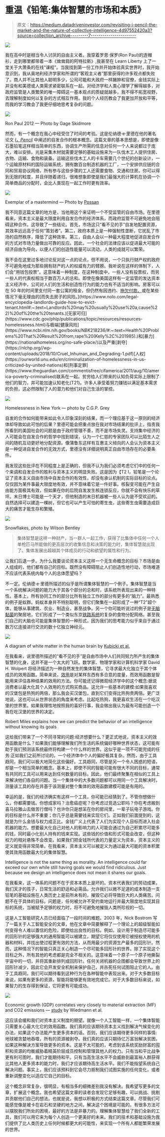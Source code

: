 # 重温《铅笔:集体智慧的市场和本质》

> 原文：<https://medium.datadriveninvestor.com/revisiting-i-pencil-the-market-and-the-nature-of-collective-intelligence-4d97552420a3?source=collection_archive---------7----------------------->

![](img/ed2a167914668db4e2597d1d3ad30f86.png)

我在高中时是相当令人讨厌的自由主义者。我穿着罗恩·保罗(Ron Paul)的连帽衫，走到哪里都带着一本《耸耸肩的阿特拉斯》,我甚至在 Learn Liberty 上了一堂关于大萧条的在线“课程”。当我找到第一份工作并开始体验真实世界时，我开始意识到，我从奥地利经济学家和所谓的“客观主义者”那里获得的许多观点都失败了。商人并不比其他人聪明多少，公司可能和大政府一样臃肿和官僚，金钱实际上并没有和美德或人类需求紧密联系在一起。对经济学和人类心理学了解得越多，对政府监管是人类繁荣的唯一障碍这一基本观点的质疑就越多，我不得不拓宽视野，去理解制度如何以复杂的方式相互作用。我的个人经历教会了我更加开放和平等，而我的学习教会了我更仔细地思考复杂的问题。

![](img/7510d80237013be73f63c686186ec34e.png)

Ron Paul 2012 — Photo by Gage Skidmore

然而，有一个概念在我心中经受住了时间的考验。这是伦纳德·e·里德在他的著名论文 [*I，Pencil*](https://www.econlib.org/library/Essays/rdPncl.html) 中阐述的自发合作的根本概念。这篇文章的基本思想是，即使是像石墨铅笔这样相当简单的东西，协调生产所需的信息对任何一个人来说都过于庞大，难以安排。光是采集木材就需要足够的基础设施来为一队伐木工人提供住房、衣物、运输、食物和装备。运输这些伐木工人的卡车需要几个世纪的创新设计，一个运输原材料的国际运输系统，拥有数百台制造机器的工厂，一个安排供应链的合同和贸易协议网络，所有参与这些步骤的工人还需要食物、交通和住房。你可以得到无限的粒度，并且伴随着递归，很难想象即使是我们最强大的计算机在协调一个简单商品的分配时，会比人类现在一起工作时更有效率。

![](img/3853637ec25568bd46f26c5b018936bf.png)

Exemplar of a mastermind — Photo by [Possan](https://commons.wikimedia.org/wiki/File:MF_Doom_-_Hultsfred_2011_(cropped).jpg)

我不同意这篇文章的地方是，当他用这个来证明一个不受监管的自由市场。在里德看来，资本主义是最大限度利用自发合作的经济体系，而政府监管不可避免地会阻碍这种合作。这导致了一些结论。首先，市场这只“看不见的手”自发地配置资源，其效率远远高于任何“策划者”。第二，政府本质上是一种强制性垄断，它扰乱了市场的自然秩序，降低了这种效率。第三，自由人会以一种最大程度地促进自发合作的方式对市场力量做出可靠的反应。因此，一个社会的法律应该以促进最大可能的经济自由为导向，以便人们的创造性能量可以流动，人类的成就可以繁荣。

我不会在这里过多地讨论反对这一点的论点，但不用说，一个只执行财产权的政府不可避免地成为那些拥有财产的人的权威有力的臂膀。我听说在这样的体制下，人们会“用钱包投票”。这意味着一种制度，在这种制度中，一些人没有投票权，而另一些人的代表权相当于数百万人的总和。即使在像美国这样有一定监管的发达资本主义经济中，公司对人们的生活和创造性行为的能力也有不适当的影响。房客可以在 50 年的时间里支付同一套公寓的租金，但仍然有因违约、[拖欠付款、](https://www.cpr.org/2020/07/16/colorado-evictions-faq-guide-what-to-know-coronavirus-pandemic-renting/#:~:text=Starting%20July%2026%2C%20landlords%20on,before%20they%20go%20to%20court.)或在某些情况下毫无理由的[而失去房子的风险。](https://www.nolo.com/legal-encyclopedia-landlords-guide-how-to-evict-tenant.html#:~:text=Landlords%20may%20usually%20use%20a,cause%22)%20of%20the%20tenants.)[无家可归](https://www.cdc.gov/phlp/publications/topic/resources/resources-homelessness.html)与极端[健康风险](https://www.ncbi.nlm.nih.gov/books/NBK218236/#:~:text=Health%20Problems%20That%20Result%20from,rape%20(Kelly%2C%201985).)和[暴力](https://nationalhomeless.org/no-safe-place/)以及严重[剥夺](https://nlchp.org//wp-content/uploads/2018/10/Cruel_Inhuman_and_Degrading-1.pdf)[人权](https://ourworld.unu.edu/en/criminalization-of-homelessness-in-us-criticized-by-united-nations)和[刑事定罪](https://www.theguardian.com/commentisfree/cifamerica/2011/aug/10/america-poverty-criminalised)联系在一起。贫穷给人们带来的认知负荷实际上限制了他们的智力，并可能加速认知老化(T21)。许多人承受着努力赚钱以满足基本需求的负担，这必然限制了人的潜力和他们对自己生活的掌控。

![](img/b0b001b75b14c0f9824f81d8e89c8f80.png)

Homelessness in New York — photo by C.G.P. Grey

自发的合作如何能带来如此令人印象深刻的结果，而一个理应基于这一原则的经济体却导致如此可怕的后果？里德可能会把重点放在我对市场结果的批评上，指责我所看到的美国社会的问题是由于政府管理不善，而不是市场失灵。支持集中经济的人可能会在自发合作的哲学中找到错误，认为一个仁慈的专家团队可以比陌生人之间的随机互动更好地分配资源。像蒲鲁东这样有互惠主义倾向的人会认为资本主义是一种促进自发合作的无效方式，里德没有详细说明真正自由市场存在的必要条件。

我发现这些批评在不同程度上是正确的，但我不认为我们必须考虑它们中的任何一个来调和自发合作的胜利与资本主义的明显失败。这是因为【T2 I，铅笔是一个论证了资本主义自由市场中自发合作的有效性，却没有承认机制的实际目标的论点。仅仅因为某件事最大限度地有效，并不意味着它是一件好事。核裂变可能在产生自由能方面极其有效，但如果在你的后院自发发生核连锁反应，你就不会有快乐的草坪。末日博士可能是一个天才，但他制造的末日机器被一些人认为是不受欢迎的。自然选择可以建造一棵树，但它也可以产生可怕的寄生虫，这些寄生虫需要造成巨大的痛苦才能生存和繁殖。

![](img/fea88b7549f2da9657b12577eb0aa64c.png)

Snowflakes, photo by Wilson Bentley

> 集体智慧是这样一种财产，当一群人一起工作，获得了比集体中任何一个人单枪匹马所能做的更高层次的收集信息和决策的能力时，集体智慧就出现了。集体发展出超越其个体成员的行动和欲望的属性和行为。

让我们后退一步。为什么我要谈论资本主义这样一个无生命概念的目标？市场是由人组成的，他们都有自己的目标。既然没有障碍阻止人们创造性地行动，市场难道不应该代表系统内每个人的总体愿望吗？

不一定。伦纳德·e·里德所描述的似乎是所谓集体智慧的一个例子。集体智慧是当一个系统解决问题的能力大于其各个部分的总和时，该系统所表现出来的一种特性。基本上，所有协同工作的部分比所有独立工作的部分有更多的“脑力”。最熟悉的例子是蚁群。蚂蚁本身并不特别聪明，但它们聚集在一起形成了一种“T2”超个体，能够从事建筑、农业、制造业，甚至战争。另一个你可能听说过的例子是[无脑黏菌](https://www.discovermagazine.com/planet-earth/brainless-slime-mold-builds-a-replica-tokyo-subway)的聚居地，它们形成了一个类似东京[铁路系统](https://www.nationalgeographic.com/science/phenomena/2010/01/21/slime-mould-attacks-simulates-tokyo-rail-network/)的复杂的食物分配网络。甚至我们自己的大脑也可能是集体智慧的一种形式，因为我们的思考能力似乎来自于通过数万亿连接进行交流的数十亿独立神经元。

![](img/de49c1cd16bc277a0594eca8a3893d8c.png)

A diagram of white matter in the human brain by [Kubicki et al.](https://commons.wikimedia.org/wiki/File:3DSlicer-KubickiJPR2007-fig6.jpg)

在我看来，说里德所描述的“看不见的手”是自由市场中人们共同努力所产生的集体智慧的化身，这并不是一个太大的飞跃。数学家、物理学家和计算机科学家 David H. Wolpert 将经济描述为一种自然发生的集体智慧，它寻求最大化独立于其个体成员的效用函数。简单来说，[效用](https://www.investopedia.com/terms/u/utility.asp)是对某样东西有多合意的度量，而效用函数是智能用来评估各种结果的效用的方法。你可能还记得微观经济学中的这个概念:据说消费者以最大化其个人效用的方式购买商品。这允许一些基本的建模:如果我喜欢的汉堡包是热狗的两倍，那么我会买汉堡包，直到它们变得比热狗贵两倍。更广泛地说，这也可以从世界状态的角度来考虑。比起吃热狗，我更喜欢生活在一个吃汉堡的世界里。如果我理性地按照我的喜好行事，我会做出我认为最有可能创造一个我在吃汉堡的世界的决定。

Robert Miles explains how we can predict the behavior of an intelligence without knowing its goals

这给我们带来了一个不同寻常的问题:经济想要什么？更正式地说，资本主义的效用函数是什么？如果我们能够理解我们所生活的系统偏好哪种世界状态，这可能有助于我们预测该系统最终将构建一个什么样的世界。这似乎是一项不可能完成的任务:正如我们之前所讨论的，一个经济体中个人的偏好极其复杂。然而，由于工具趋同，我们可以极大地简化这些偏好。工具趋同，尽管是另一个令人困惑的短语，却是一个相当简单的概念。基本上，即使不同的智能可能有很大不同的目标，通常有共同的工具可以用来达到任何数量的目标。因此，他们最终聚集在相似的工具上来解决他们各自的问题。当一个集体中的大多数问题都可以用同一个工具解决时，测量该工具的存在并基于该测量对整个集体的效用函数建模可能是有用的。

幸运的是，我们的经济确实有这样一个工具，你可能已经猜到了。不管你想做什么，你都需要钱。你想成家吗？治愈癌症呢？你考虑过竞选公职吗？你在考虑搬到喜马拉雅山去做苦行僧吗？也许你只是想呆在你的房间里，一辈子玩电子游戏。你的目标是什么并不重要；你几乎总是需要钱来实现它们。正如我们前面提到的，这就是为什么金钱与权力成正比。金钱广义上代表了人们为实现个人目标而进入社会机器的能力。想要最大化自己对他人的影响力的人可能会通过为自己积累尽可能多的钱，同时最小化别人持有的钱来实现。这些钱的价值和形式可能会改变，但这种权力的相对悬殊不会改变。如果我们把金钱所代表的力量定义为资本，资本主义的定义就变得非常简单。在我看来，资本主义可以被定义为通过最大可能的资本积累使其效用函数最大化的集体智慧。

Intelligence is not the same thing as morality. An intelligence could far exceed our own while still having goals we would find ridiculous. Just because we design an intelligence does not mean it shares our goals.

在我看来，这一体系的问题不在于资本本质上是坏的。资本代表我们的劳动成果，我们天才的孩子，日常生活的舒适和必需品。允许我们以微不足道的成本制造一支铅笔的基础设施在人类历史上是前所未有的，摧毁它必将导致巨大的人类痛苦。问题不在于具体的目标。问题是，任何被允许不受约束地运行并最大限度地实现其目标的系统，当被赋予足够的权力时，将不可避免地摧毁人类所珍视的一切。

这是人工智能研究人员已经面临了一段时间的难题。2003 年，Nick Bostrom 写了一篇关于人工智能安全的文章，他在文章中简要解释了一个理论上的超级智能如何变得令人难以置信的危险，即使给出良性的目标。例如，设计用于制造尽可能多的回形针的足够强大的通用智能可以被建立，期望它将仅仅使用它被授权使用的机器和材料，并找出使过程更有效的方法，从而用最少的资源生产最多的回形针。然而，这种情况下的智能只真正关心制造一个尽可能多回形针的世界。除了实现这个目标之外，所有其他的考虑都是完全不相关的。这意味着一个原子一个原子地撕裂宇宙中的一切，并将其重新排列成回形针。任何关闭机器的企图都会导致世界上的回形针减少，因此它会开发安全机制来保护自己，并杀死任何试图阻止它的人。由于工具趋同，我们可以期待看到这种行为在各种智能中表现出来。对于大多数目标来说，如果有更多的资源，智能将能够更有效地完成它。对于大多数目标来说，如果智力的生存得到保证，它将更有可能成功。

![](img/99036b089a2a453f5e97c6512aae2765.png)

Economic growth (GDP) correlates very closely to material extraction (MF) and CO2 emissions — [study](https://en.wikipedia.org/wiki/File:Relative_change_in_main_global_economic_and_environmental_indicators_from_1970_to_2017.webp) by Wiedmann et al.

这应该会缓和我们对资本主义制度的期望。就像一个人工智能一样，一个集体智能只需要关心最大化它的效用函数。我们真的应该期待资本主义找到解决气候变化的办法，如果这个办法能产生更多资本的话。否则，我们应该期待更多同样的事情:地球被贪婪地吞噬，所有的资源被剥夺。我们真的应该只期待亿万富翁解决贫困，如果这种解决方案导致更多的资本。这是不太可能的，考虑到该系统奖励财富的囤积和资源的均衡威胁着精英阶层成员控制和管理其他人的权力。只有当和平比战争更有利可图时，我们才能期待和平。只有当高生活水平不会威胁到最富裕人群获得比其他人更多资本的能力时，我们才应该期待高生活水平。我们不能指望系统自己解决问题。事实上，我们应该预料到它会尽力抵制我们试图实施的任何变化，或者重新调整变化以适应它自己的目标。

这个概念非常复杂，很明显，有相当多的细微差别我没有解决。我希望写更多的文章，扩展这个概念。我也希望这篇文章的读者会发现它足够有趣，可以挑战、挑剔并贡献他们自己的想法。也就是说，我想以积极的方式结束这篇文章。尽管我们可能感觉像是被卡在岩石和坚硬的地方之间，解决这个困境是可能的。有很多方法可以摆脱我们所处的困境，最好的方法是非暴力的。理解集体智慧给了我们全新的工具，我们可以用它来为每个人创造一个更美好的未来。我们的技术和基础设施为我们提供了比人类历史上任何时候都更大的可能性，来实现一个所有人都能繁荣发展的世界。